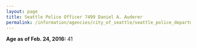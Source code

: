 ```yaml
---
layout: page
title: Seattle Police Officer 7499 Daniel A. Auderer
permalink: /information/agencies/city_of_seattle/seattle_police_department/copbook/7499/
---
```


**Age as of Feb. 24, 2016:** 41
